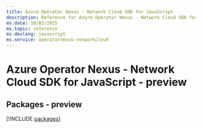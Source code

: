 ```yaml
---
title: Azure Operator Nexus - Network Cloud SDK for JavaScript
description: Reference for Azure Operator Nexus - Network Cloud SDK for JavaScript
ms.date: 10/02/2025
ms.topic: reference
ms.devlang: javascript
ms.service: operatornexus-networkcloud
---
```

# Azure Operator Nexus - Network Cloud SDK for JavaScript - preview
## Packages - preview
[!INCLUDE [packages](operator-nexus---network-cloud-index.md)]